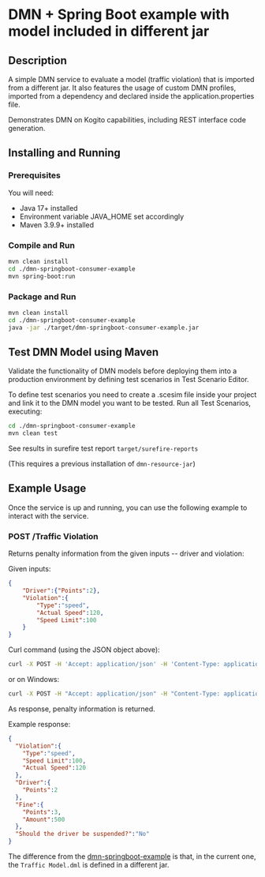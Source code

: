 # DMN + Spring Boot example with model included in different jar

## Description

A simple DMN service to evaluate a model (traffic violation) that is imported from a different jar.
It also features the usage of custom DMN profiles, imported from a dependency and declared inside the application.properties file.

Demonstrates DMN on Kogito capabilities, including REST interface code generation.

## Installing and Running

### Prerequisites

You will need:
- Java 17+ installed
- Environment variable JAVA_HOME set accordingly
- Maven 3.9.9+ installed

### Compile and Run

```sh
mvn clean install
cd ./dmn-springboot-consumer-example
mvn spring-boot:run
```

### Package and Run

```sh
mvn clean install
cd ./dmn-springboot-consumer-example
java -jar ./target/dmn-springboot-consumer-example.jar
```

## Test DMN Model using Maven

Validate the functionality of DMN models before deploying them into a production environment by defining test scenarios in Test Scenario Editor. 

To define test scenarios you need to create a .scesim file inside your project and link it to the DMN model you want to be tested. Run all Test Scenarios, executing:

```sh
cd ./dmn-springboot-consumer-example
mvn clean test
```
See results in surefire test report `target/surefire-reports` 

(This requires a previous installation of `dmn-resource-jar`)

## Example Usage

Once the service is up and running, you can use the following example to interact with the service.

### POST /Traffic Violation

Returns penalty information from the given inputs -- driver and violation:

Given inputs:

```json
{
    "Driver":{"Points":2},
    "Violation":{
        "Type":"speed",
        "Actual Speed":120,
        "Speed Limit":100
    }
}
```

Curl command (using the JSON object above):

```sh
curl -X POST -H 'Accept: application/json' -H 'Content-Type: application/json' -d '{"Driver":{"Points":2},"Violation":{"Type":"speed","Actual Speed":120,"Speed Limit":100}}' http://localhost:8080/Traffic%20Violation
```
or on Windows:

```sh
curl -X POST -H "Accept: application/json" -H "Content-Type: application/json" -d "{\"Driver\":{\"Points\":2},\"Violation\":{\"Type\":\"speed\",\"Actual Speed\":120,\"Speed Limit\":100}}" http://localhost:8080/Traffic%20Violation
```

As response, penalty information is returned.

Example response:

```json
{
  "Violation":{
    "Type":"speed",
    "Speed Limit":100,
    "Actual Speed":120
  },
  "Driver":{
    "Points":2
  },
  "Fine":{
    "Points":3,
    "Amount":500
  },
  "Should the driver be suspended?":"No"
}
```

The difference from the [dmn-springboot-example](../dmn-springboot-example) is that, in the current one, the `Traffic Model.dml` is defined in a different jar.



